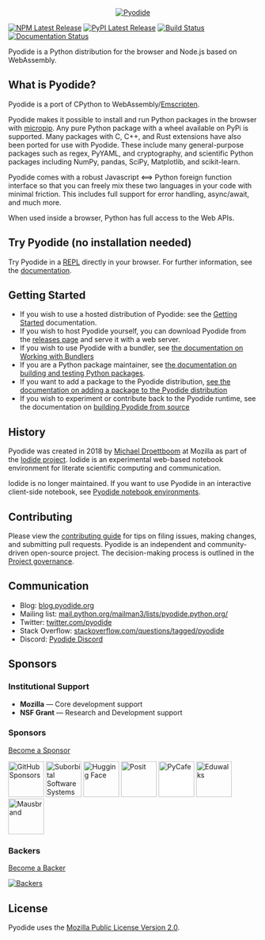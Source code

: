 <div align="center">
  <a href="https://github.com/pyodide/pyodide">
  <img src="./docs/_static/img/pyodide-logo-readme.png" alt="Pyodide">
  </a>
</div>

[![NPM Latest Release](https://img.shields.io/npm/v/pyodide)](https://www.npmjs.com/package/pyodide)
[![PyPI Latest Release](https://img.shields.io/pypi/v/pyodide-py.svg)](https://pypi.org/project/pyodide-py/)
[![Build Status](https://circleci.com/gh/pyodide/pyodide.png)](https://circleci.com/gh/pyodide/pyodide)
[![Documentation Status](https://readthedocs.org/projects/pyodide/badge/?version=stable)](https://pyodide.readthedocs.io/?badge=stable)

Pyodide is a Python distribution for the browser and Node.js based on WebAssembly.

## What is Pyodide?

Pyodide is a port of CPython to WebAssembly/[Emscripten](https://emscripten.org/).

Pyodide makes it possible to install and run Python packages in the browser with
[micropip](https://micropip.pyodide.org/). Any pure Python package with a wheel
available on PyPi is supported. Many packages with C, C++, and Rust extensions
have also been ported for use with Pyodide. These include many general-purpose
packages such as regex, PyYAML, and cryptography, and scientific Python packages
including NumPy, pandas, SciPy, Matplotlib, and scikit-learn.

Pyodide comes with a robust Javascript ⟺ Python foreign function interface so
that you can freely mix these two languages in your code with minimal friction.
This includes full support for error handling, async/await, and much more.

When used inside a browser, Python has full access to the Web APIs.

## Try Pyodide (no installation needed)

Try Pyodide in a
[REPL](https://pyodide.org/en/stable/console.html) directly in
your browser. For further information, see the
[documentation](https://pyodide.org/en/stable/).

## Getting Started

- If you wish to use a hosted distribution of Pyodide: see the [Getting
  Started](https://pyodide.org/en/stable/usage/quickstart.html) documentation.
- If you wish to host Pyodide yourself, you can download Pyodide from the [releases
  page](https://github.com/pyodide/pyodide/releases/) and serve it with a web server.
- If you wish to use Pyodide with a bundler, see [the documentation on Working with
  Bundlers](https://pyodide.org/en/stable/usage/working-with-bundlers.html)
- If you are a Python package maintainer, see [the documentation on building and testing Python
  packages](https://pyodide.org/en/stable/development/building-and-testing-packages.html).
- If you want to add a package to the Pyodide distribution, [see the documentation on adding
  a package to the Pyodide distribution](https://pyodide.org/en/stable/development/new-packages.html)
- If you wish to experiment or contribute back to the Pyodide runtime, see the documentation on
  [building Pyodide from source](https://pyodide.org/en/stable/development/building-from-sources.html)

## History

Pyodide was created in 2018 by [Michael Droettboom](https://github.com/mdboom)
at Mozilla as part of the [Iodide
project](https://github.com/iodide-project/iodide). Iodide is an experimental
web-based notebook environment for literate scientific computing and
communication.

Iodide is no longer maintained. If you want to use Pyodide in an interactive
client-side notebook, see [Pyodide notebook
environments](https://pyodide.org/en/stable/project/related-projects.html#notebook-environments-ides-repls).

## Contributing

Please view the [contributing
guide](https://pyodide.org/en/stable/development/contributing.html) for tips
on filing issues, making changes, and submitting pull requests. Pyodide is an
independent and community-driven open-source project. The decision-making
process is outlined in the [Project
governance](https://pyodide.org/en/stable/project/governance.html).

## Communication

- Blog: [blog.pyodide.org](https://blog.pyodide.org/)
- Mailing list: [mail.python.org/mailman3/lists/pyodide.python.org/](https://mail.python.org/mailman3/lists/pyodide.python.org/)
- Twitter: [twitter.com/pyodide](https://twitter.com/pyodide)
- Stack Overflow: [stackoverflow.com/questions/tagged/pyodide](https://stackoverflow.com/questions/tagged/pyodide)
- Discord: [Pyodide Discord](https://dsc.gg/pyodide)

## Sponsors

### Institutional Support
- **Mozilla** — Core development support
- **NSF Grant** — Research and Development support

### Sponsors
[Become a Sponsor](https://opencollective.com/pyodide#sponsor)

<a href="https://github.com/sponsors" target="_blank"><img src="https://github.githubassets.com/assets/GitHub-Mark-ea2971cee799.png" alt="GitHub Sponsors" width="72" height="72"></a>
<a href="https://suborbital.dev" target="_blank"><img src="https://mintlify.s3-us-west-1.amazonaws.com/suborbital-docs/_generated/favicon/apple-touch-icon.png?v=3" alt="Suborbital Software Systems" width="72" height="72"></a>
<a href="https://huggingface.co" target="_blank"><img src="https://huggingface.co/front/assets/huggingface_logo-noborder.svg" alt="Hugging Face" width="72" height="72"></a>
<a href="https://posit.co" target="_blank"><img src="https://posit.co/wp-content/uploads/2022/10/thumbnail-63.jpg" alt="Posit" width="72" height="72"></a>
<a href="https://py.cafe" target="_blank"><img src="https://py.cafe/logos/pycafe_logo.png" alt="PyCafe" width="72" height="72" style="background:white;"></a>
<a href="https://opencollective.com/eduwalks" target="_blank"><img src="https://dummyimage.com/72x72/ffffff/000000.png&text=E" alt="Eduwalks" width="72" height="72"></a>
<a href="https://mausbrand.com" target="_blank">
  <img src="https://encrypted-tbn0.gstatic.com/images?q=tbn:ANd9GcRGdG7THVG6pxpN7xCZs03b0lNfapsr6I-WNg&s" alt="Mausbrand" width="72" height="72"></a>

### Backers
[Become a Backer](https://opencollective.com/pyodide#backer)

<a href="https://opencollective.com/pyodide#backers" target="_blank">
  <img src="https://opencollective.com/pyodide/backers.svg?width=890" alt="Backers">
</a>

## License

Pyodide uses the [Mozilla Public License Version
2.0](https://choosealicense.com/licenses/mpl-2.0/).
